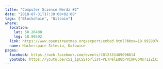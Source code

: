 ```yaml
---
title: "Computer Science Nerdz #2"
date: "2018-07-31T17:30:00+02:00"
tags: ["Blockchain", "Bitcoin"]
where:
  location:
    lat: 50.26408
    lng: 18.99592
  link: https://www.openstreetmap.org/export/embed.html?bbox=18.992807865142826%2C50.263001078887285%2C18.998993039131168%2C50.265159763081904&layer=mapnik&marker=50.264079575913314%2C18.995900452136993
  name: Hackerspace Silesia, Katowice
pages:
  facebook: https://web.facebook.com/events/2012333469096614
  youtube: https://youtu.be/c51_ipCSSTo?list=PLTPelEQ0bPVimPGbMs71IZiCzFT6GbNPr
---
```


<section>
  <schedule>
    <person-profile
      avatar="mateusz_mrowiec.jpg"
      name="Mateusz Mrowiec"
      bio="Mateusz Mrowiec is a full-stack powerhouse. Supporter of Linux and the open-source movement. Interested in computer graphics and distributed systems. Hacker, tinkerer and a dad. Raising a future hacker. Loves hackathons, gaming, game development and music. Never creates bugs... only features."
      title="Bitcoin: A Peer-to-Peer Electronic Cash System"
      abstract="A purely peer-to-peer version of electronic cash would allow online payments to be sent directly from one party to another without going through a financial institution."
      social='{ "twitter": "https://twitter.com/mr_oova", "linkedin": "https://www.linkedin.com/in/mmrowiec", "www": "https://bitcoin.org/bitcoin.pdf" }'>
    </person-profile>
  </schedule>
</section>

